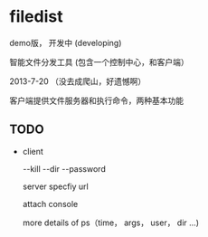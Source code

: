 filedist
========
demo版， 开发中 (developing)

智能文件分发工具 (包含一个控制中心，和客户端）

2013-7-20 （没去成爬山，好遗憾啊）

客户端提供文件服务器和执行命令，两种基本功能

## TODO
- client

	--kill
	--dir
	--password
	
	server specfiy url
	
	attach console
	
	more details of ps（time， args， user， dir ...)